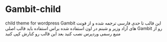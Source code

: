 # Gambit-child
child theme for wordpress Gambit
این قالب تا حدی فارسی ترجمه شده و از فونت های آزاد وزیر و شبنم در اون استفاده شده
براس استفاده باید قالب اصلی 
Gambit
رو از منبع رسمی وردپرس نصب کنید بعد این قالب رو کنارش کپی کنید
